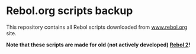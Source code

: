 # Rebol.org scripts backup

This repository contains all Rebol scripts downloaded from www.rebol.org site.

**Note that these scripts are made for old (not actively developed) [Rebol 2](http://www.rebol.com/downloads.html)!**

